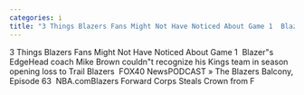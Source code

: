 ```yaml
---
categories: i
title: "3 Things Blazers Fans Might Not Have Noticed About Game 1  Blazers Edge"
---
```

3 Things Blazers Fans Might Not Have Noticed About Game 1&nbsp;&nbsp;Blazer"s EdgeHead coach Mike Brown couldn"t recognize his Kings team in season opening loss to Trail Blazers&nbsp;&nbsp;FOX40 NewsPODCAST » The Blazers Balcony, Episode 63&nbsp;&nbsp;NBA.comBlazers Forward Corps Steals Crown from F